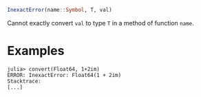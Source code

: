 ```julia
InexactError(name::Symbol, T, val)
```

Cannot exactly convert `val` to type `T` in a method of function `name`.

# Examples

```jldoctest
julia> convert(Float64, 1+2im)
ERROR: InexactError: Float64(1 + 2im)
Stacktrace:
[...]
```
